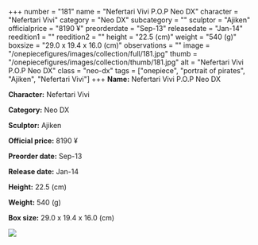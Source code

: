 +++
number = "181"
name = "Nefertari Vivi P.O.P Neo DX"
character = "Nefertari Vivi"
category = "Neo DX"
subcategory = ""
sculptor = "Ajiken"
officialprice = "8190 ¥"
preorderdate = "Sep-13"
releasedate = "Jan-14"
reedition1 = ""
reedition2 = ""
height = "22.5 (cm)"
weight = "540 (g)"
boxsize = "29.0 x 19.4 x 16.0 (cm)"
observations = ""
image = "/onepiecefigures/images/collection/full/181.jpg"
thumb = "/onepiecefigures/images/collection/thumb/181.jpg"
alt = "Nefertari Vivi P.O.P Neo DX"
class = "neo-dx"
tags = ["onepiece", "portrait of pirates", "Ajiken", "Nefertari Vivi"]
+++
**Name:** Nefertari Vivi P.O.P Neo DX

**Character:** Nefertari Vivi

**Category:** Neo DX 

**Sculptor:** Ajiken

**Official price:** 8190 ¥

**Preorder date:** Sep-13

**Release date:** Jan-14

**Height:** 22.5 (cm)

**Weight:** 540 (g)

**Box size:** 29.0 x 19.4 x 16.0 (cm)

<img src="/onepiecefigures/images/collection/thumb/181.jpg">